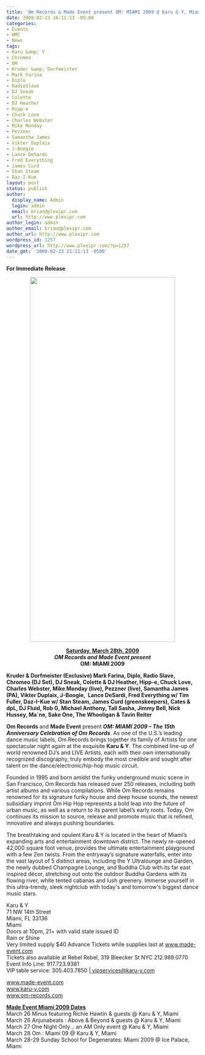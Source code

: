 ```yaml
---
title: 'Om Records & Made Event present OM: MIAMI 2009 @ Karu & Y, Miami - March 28th'
date: 2009-02-23 16:11:13 -05:00
categories:
- Events
- WMC
- News
tags:
- Karu &amp; Y
- Chromeo
- OM
- Kruder &amp; Dorfmeister
- Mark Farina
- Diplo
- RadioSlave
- DJ Sneak
- Colette
- DJ Heather
- Hipp-e
- Chuck Love
- Charles Webster
- Mike Monday
- Pezzner
- Samantha James
- Vikter Duplaix
- J-Boogie
- Lance DeSardi
- Fred Everything
- James Curd
- Stan Steam
- Daz-I-Kue
layout: post
status: publish
author:
  display_name: Admin
  login: admin
  email: brian@plexipr.com
  url: http://www.plexipr.com
author_login: admin
author_email: brian@plexipr.com
author_url: http://www.plexipr.com
wordpress_id: 1257
wordpress_url: http://www.plexipr.com/?p=1257
date_gmt: '2009-02-23 21:11:13 -0500'
---
```


<p><strong>For Immediate Release</strong></p>
<p style="text-align: center;"><a href="http://www.made-event.com"><img class="aligncenter" title="OM: MIAMI 2009" src="http://www.madeevent.com/images/full/ommiami2009_left.jpg" alt="" width="380" height="953" /></a></p>
<p style="text-align: center;"><strong><span style="text-decoration: underline;">Saturday, March 28th, 2009</span><br />
<em>OM Records and Made Event present</em><br />
OM: MIAMI 2009</strong></p>
<p style="text-align: left;"><strong>Kruder &amp; Dorfmeister (Exclusive)</strong><strong> Mark Farina, Diplo, Radio Slave, Chromeo (DJ Set), DJ Sneak, Colette &amp; DJ Heather, Hipp-e, Chuck Love, Charles Webster, Mike Monday (live), Pezzner (live), Samantha James (PA), Vikter Duplaix, J-Boogie,  Lance DeSardi, Fred Everything w/ Tim Fuller, Daz-I-Kue w/ Stan Steam, James Curd (greenskeepers), Cates &amp; dpL, DJ Fluid, Rob G, Michael Anthony, Tall Sasha, Jimmy Bell, Nick Hussey, Ma`ne, Sake One, The Whooligan &amp; Tavin Reiter<br />
</strong></p>
<p style="text-align: left;"><strong>Om Records </strong>and <strong>Made Event</strong> present <em><strong>OM: MIAMI 2009 – The 15th Anniversary Celebration of Om Records</strong></em>. As one of the U.S.’s leading dance music labels, Om Records brings together its family of Artists for one spectacular night again at the exquisite <strong>Karu &amp; Y</strong>. The combined line-up of world renowned DJ’s and LIVE Artists, each with their own internationally recognized discography, truly embody the most credible and sought after talent on the dance/electronic/hip-hop music circuit.</p>
<p>Founded in 1995 and born amidst the funky underground music scene in San Francisco, Om Records has released over 250 releases, including both artist albums and various compilations. While Om Records remains renowned for its signature funky house and deep house sounds, the newest subsidiary imprint Om Hip Hop represents a bold leap into the future of urban music, as well as a return to its parent label’s early roots. Today, Om continues its mission to source, release and promote music that is refined, innovative and always pushing boundaries.</p>
<p>The breathtaking and opulent Karu &amp; Y is located in the heart of Miami’s expanding arts and entertainment downtown district. The newly re-opened 42,000 square foot venue, provides the ultimate entertainment playground with a few Zen twists. From the entryway’s signature waterfalls, enter into the vast layout of 5 distinct areas, including the Y Ultralounge and Garden, the newly dubbed Champagne Lounge, and Buddha Club with its far east inspired décor, stretching out onto the outdoor Buddha Gardens with its flowing river, white tented cabanas and lush greenery. Immerse yourself in this ultra-trendy, sleek nightclub with today's and tomorrow's biggest dance music stars.</p>
<p>Karu &amp; Y<br />
71 NW 14th Street<br />
Miami, FL 33136<br />
Miami<br />
Doors at 10pm, 21+ with valid state issued ID<br />
Rain or Shine<br />
Very limited supply $40 Advance Tickets while supplies last at <a href="http://">www.made-event.com </a><br />
Tickets also available at Rebel Rebel, 319 Bleecker St NYC 212.989.0770<br />
Event Info Line: 917.723.9381<br />
VIP table service: 305.403.7850 |<a href="http://"> vipservices@karu-y.com </a></p>
<p><a href="http://">www.made-event.com<br />
www.karu-y.com<br />
www.om-records.com</a></p>
<p><span style="text-decoration: underline;"><strong>Made Event Miami 2009 Dates</strong></span><br />
March 26 Minus featuring Richie Hawtin &amp; guests @ Karu &amp; Y, Miami<br />
March 26 Anjunabeats : Above &amp; Beyond &amp; guests @ Karu &amp; Y, Miami<br />
March 27 One Night Only... an AM Only event @ Karu &amp; Y, Miami<br />
March 28 Om : Miami 09 @ Karu &amp; Y, Miami<br />
March 28-29 Sunday School for Degenerates: Miami 2009 @ Ice Palace, Miami</p>

